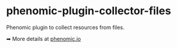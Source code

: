 # phenomic-plugin-collector-files

Phenomic plugin to collect resources from files.

➡ More details at [phenomic.io](https://phenomic.io/)
